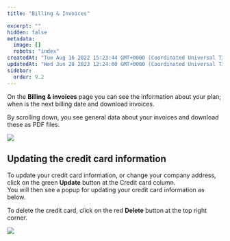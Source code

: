 ```yaml
---
title: "Billing & Invoices"

excerpt: ""
hidden: false
metadata: 
  image: []
  robots: "index"
createdAt: "Tue Aug 16 2022 15:23:44 GMT+0000 (Coordinated Universal Time)"
updatedAt: "Wed Jun 28 2023 12:24:00 GMT+0000 (Coordinated Universal Time)"
sidebar:
  order: 9.2
---
```

On the **Billing & invoices** page you can see the information about your plan; when is the next billing date and download invoices.

By scrolling down, you see general data about your invoices and download these as PDF files.

![](@images/patchstack-billing-and-invoices.png)

## Updating the credit card information

To update your credit card information, or change your company address, click on the green **Update** button at the Credit card column.  
You will then see a popup for updating your credit card information as below.

To delete the credit card, click on the red **Delete** button at the top right corner.

![](@images/1776073-small-Patchstack_update_credit_card.png)
